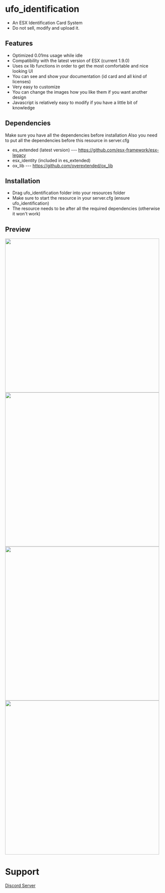 # ufo_identification

 - An ESX Identification Card System
 - Do not sell, modify and upload it.

## Features
 - Optimized 0.01ms usage while idle
 - Compatibility with the latest version of ESX (current 1.9.0)
 - Uses ox lib functions in order to get the most comfortable and nice looking UI
 - You can see and show your documentation (id card and all kind of licenses)
 - Very easy to customize
 - You can change the images how you like them if you want another design
 - Javascript is relatively easy to modify if you have a little bit of knowledge

## Dependencies 
Make sure you have all the dependencies before installation
Also you need to put all the dependencies before this resource in server.cfg

 - es_extended (latest version) --- https://github.com/esx-framework/esx-legacy
 - esx_identity (included in es_extended)
 - ox_lib --- https://github.com/overextended/ox_lib

## Installation
 - Drag ufo_identification folder into your resources folder
 - Make sure to start the resource in your server.cfg (ensure ufo_identification)
 - The resource needs to be after all the required dependencies (otherwise it won't work)

## Preview
<img src="https://imgur.com/cl6G8lq" width="500">
<img src="https://imgur.com/Xu9bRhR" width="500">
<img src="https://imgur.com/2VUIYQk" width="500">
<img src="https://imgur.com/xFAbc17" width="500">

# Support
<a href="https://discord.gg/6F7qvKX6Qc">Discord Server</a>